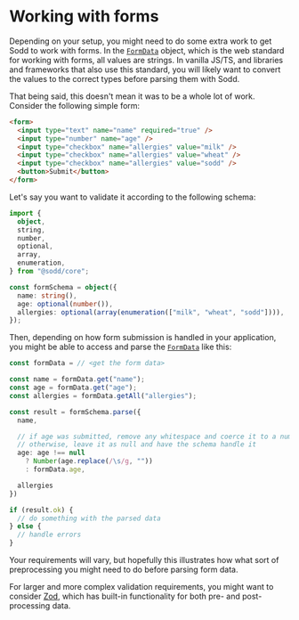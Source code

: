 # Working with forms

Depending on your setup, you might need to do some extra work to get Sodd to work with forms. In the [`FormData`](https://developer.mozilla.org/en-US/docs/Web/API/FormData) object, which is the web standard for working with forms, all values are strings. In vanilla JS/TS, and libraries and frameworks that also use this standard, you will likely want to convert the values to the correct types before parsing them with Sodd.

That being said, this doesn't mean it was to be a whole lot of work. Consider the following simple form:

```html
<form>
  <input type="text" name="name" required="true" />
  <input type="number" name="age" />
  <input type="checkbox" name="allergies" value="milk" />
  <input type="checkbox" name="allergies" value="wheat" />
  <input type="checkbox" name="allergies" value="sodd" />
  <button>Submit</button>
</form>
```

Let's say you want to validate it according to the following schema:

```ts
import {
  object,
  string,
  number,
  optional,
  array,
  enumeration,
} from "@sodd/core";

const formSchema = object({
  name: string(),
  age: optional(number()),
  allergies: optional(array(enumeration(["milk", "wheat", "sodd"]))),
});
```

Then, depending on how form submission is handled in your application, you might be able to access and parse the [`FormData`](https://developer.mozilla.org/en-US/docs/Web/API/FormData) like this:

```ts
const formData = // <get the form data>

const name = formData.get("name");
const age = formData.get("age");
const allergies = formData.getAll("allergies");

const result = formSchema.parse({
  name,

  // if age was submitted, remove any whitespace and coerce it to a number.
  // otherwise, leave it as null and have the schema handle it
  age: age !== null
    ? Number(age.replace(/\s/g, ""))
    : formData.age,

  allergies
})

if (result.ok) {
  // do something with the parsed data
} else {
  // handle errors
}
```

Your requirements will vary, but hopefully this illustrates how what sort of preprocessing you might need to do before parsing form data.

For larger and more complex validation requirements, you might want to consider [Zod](https://zod.dev), which has built-in functionality for both pre- and post-processing data.
